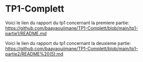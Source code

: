 # TP1-Complett
Voici le lien du rapport du tp1 concernant la premiere partie:
https://github.com/baayaouiimane/TP1-Complett/blob/main/tp1-partie1/README.md


Voici le  lien du rapport du tp1 concernant la deuxieme partie:
https://github.com/baayaouiimane/TP1-Complett/blob/main/tp1-partie2/README%20(5).md



